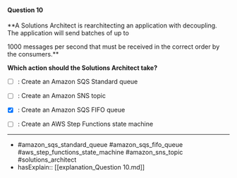 #### Question  10

**A Solutions Architect is rearchitecting an application with decoupling. The application will send batches of up to

1000 messages per second that must be received in the correct order by the consumers.**

**Which action should the Solutions Architect take?**

- [ ] :  Create an Amazon SQS Standard queue

- [ ] :  Create an Amazon SNS topic

- [x] :  Create an Amazon SQS FIFO queue

- [ ] :  Create an AWS Step Functions state machine

----

- #amazon_sqs_standard_queue #amazon_sqs_fifo_queue #aws_step_functions_state_machine #amazon_sns_topic #solutions_architect
- hasExplain:: [[explanation_Question  10.md]]
